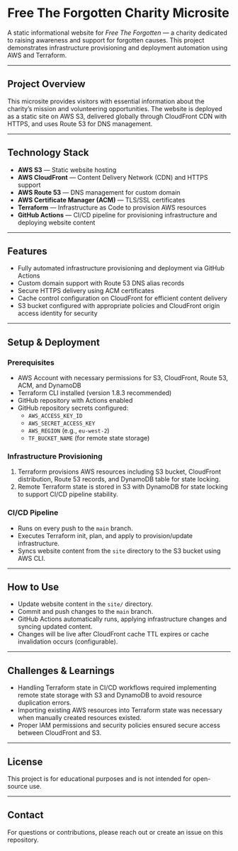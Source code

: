 # Free The Forgotten Charity Microsite

A static informational website for *Free The Forgotten* — a charity dedicated to raising awareness and support for forgotten causes. This project demonstrates infrastructure provisioning and deployment automation using AWS and Terraform.

---

## Project Overview

This microsite provides visitors with essential information about the charity’s mission and volunteering opportunities. The website is deployed as a static site on AWS S3, delivered globally through CloudFront CDN with HTTPS, and uses Route 53 for DNS management.

---

## Technology Stack

- **AWS S3** — Static website hosting  
- **AWS CloudFront** — Content Delivery Network (CDN) and HTTPS support  
- **AWS Route 53** — DNS management for custom domain  
- **AWS Certificate Manager (ACM)** — TLS/SSL certificates  
- **Terraform** — Infrastructure as Code to provision AWS resources  
- **GitHub Actions** — CI/CD pipeline for provisioning infrastructure and deploying website content  

---

## Features

- Fully automated infrastructure provisioning and deployment via GitHub Actions  
- Custom domain support with Route 53 DNS alias records  
- Secure HTTPS delivery using ACM certificates  
- Cache control configuration on CloudFront for efficient content delivery  
- S3 bucket configured with appropriate policies and CloudFront origin access identity for security  

---

## Setup & Deployment

### Prerequisites

- AWS Account with necessary permissions for S3, CloudFront, Route 53, ACM, and DynamoDB  
- Terraform CLI installed (version 1.8.3 recommended)  
- GitHub repository with Actions enabled  
- GitHub repository secrets configured:
  - `AWS_ACCESS_KEY_ID`
  - `AWS_SECRET_ACCESS_KEY`
  - `AWS_REGION` (e.g., `eu-west-2`)
  - `TF_BUCKET_NAME` (for remote state storage)

### Infrastructure Provisioning

1. Terraform provisions AWS resources including S3 bucket, CloudFront distribution, Route 53 records, and DynamoDB table for state locking.  
2. Remote Terraform state is stored in S3 with DynamoDB for state locking to support CI/CD pipeline stability.  

### CI/CD Pipeline

- Runs on every push to the `main` branch.  
- Executes Terraform init, plan, and apply to provision/update infrastructure.  
- Syncs website content from the `site` directory to the S3 bucket using AWS CLI.  

---

## How to Use

- Update website content in the `site/` directory.  
- Commit and push changes to the `main` branch.  
- GitHub Actions automatically runs, applying infrastructure changes and syncing updated content.  
- Changes will be live after CloudFront cache TTL expires or cache invalidation occurs (configurable).  

---

## Challenges & Learnings

- Handling Terraform state in CI/CD workflows required implementing remote state storage with S3 and DynamoDB to avoid resource duplication errors.  
- Importing existing AWS resources into Terraform state was necessary when manually created resources existed.  
- Proper IAM permissions and security policies ensured secure access between CloudFront and S3.  

---

## License

This project is for educational purposes and is not intended for open-source use.

---

## Contact

For questions or contributions, please reach out or create an issue on this repository.

